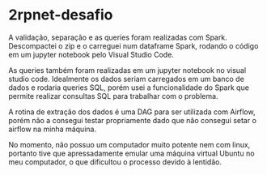 # 2rpnet-desafio

A validação, separação e as queries foram realizadas com Spark. Descompactei o zip e o carreguei num dataframe Spark, rodando o código em um jupyter notebook pelo Visual Studio Code.

As queries também foram realizadas em um jupyter notebook no visual studio code. Idealmente os dados seriam carregados em um banco de dados e rodaria queries SQL, porém usei a funcionalidade do Spark que permite realizar consultas SQL para trabalhar com o problema.

A rotina de extração dos dados é uma DAG para ser utilizada com Airflow, porém não a consegui testar propriamente dado que não consegui setar o airflow na minha máquina.

No momento, não possuo um computador muito potente nem com linux, portanto tive que apressadamente emular uma máquina virtual Ubuntu no meu computador, o que dificultou o processo devido à lentidão.

